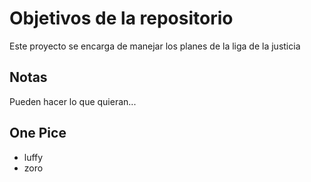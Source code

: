 # Objetivos de la repositorio

Este proyecto se encarga de manejar los planes de la liga de la justicia


## Notas
Pueden hacer lo que quieran...

## One Pice
- luffy
- zoro
